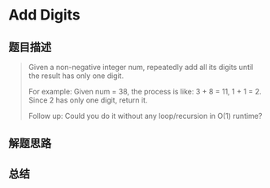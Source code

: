 Add Digits
========

## 题目描述

> Given a non-negative integer num, repeatedly add all its digits until the result has only one digit.
> 
> For example:
> Given num = 38, the process is like: 3 + 8 = 11, 1 + 1 = 2. Since 2 has only one digit, return it.
> 
> Follow up:
Could you do it without any loop/recursion in O(1) runtime?

## 解题思路

## 总结
